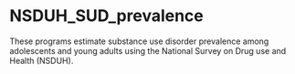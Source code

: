 # NSDUH_SUD_prevalence
These programs estimate substance use disorder prevalence among adolescents and young adults using the National Survey on Drug use and Health (NSDUH).
